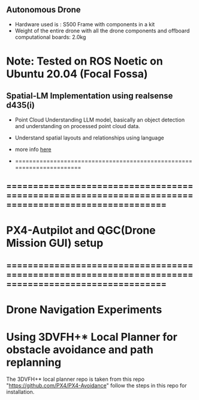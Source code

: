 



## Autonomous Drone
- Hardware used is : S500 Frame with components in a kit
- Weight of the entire drone with all the drone components and offboard computational boards: 2.0kg

# Note: Tested on ROS Noetic on Ubuntu 20.04 (Focal Fossa)



## Spatial-LM Implementation using realsense d435(i)
- Point Cloud Understanding LLM model, basically an object detection and understanding on processed point cloud data.
- Understand spatial layouts and relationships using language
- more info [here](https://huggingface.co/manycore-research/SpatialLM-Llama-1B)

- ======================================================================

## ====================================================================================================
# PX4-Autpilot and QGC(Drone Mission GUI) setup
## ====================================================================================================
# Drone Navigation Experiments
# Using 3DVFH+* Local Planner for obstacle avoidance and path replanning
The 3DVFH+* local planner repo is taken from this repo "https://github.com/PX4/PX4-Avoidance" follow the steps in this repo for installation.
